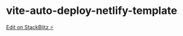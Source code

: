 # vite-auto-deploy-netlify-template

[Edit on StackBlitz ⚡️](https://stackblitz.com/edit/vite-auto-deploy-netlify-template)